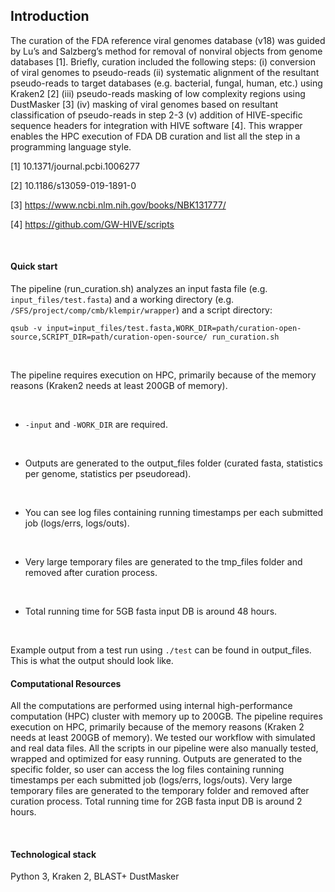 ## Introduction

The curation of the FDA reference viral genomes database (v18) was guided by Lu’s and Salzberg’s method for removal of nonviral objects from genome databases [1]. Briefly, curation included the following steps: (i) conversion of viral genomes to pseudo-reads (ii) systematic alignment of the resultant pseudo-reads to target databases (e.g. bacterial, fungal, human, etc.) using Kraken2 [2] (iii) pseudo-reads masking of low complexity regions using DustMasker [3] (iv) masking of viral genomes based on resultant classification of pseudo-reads in step 2-3 (v) addition of HIVE-specific sequence headers for integration with HIVE software [4]. This wrapper enables the HPC execution of FDA DB curation and list all the step in a programming language style.

[1] 10.1371/journal.pcbi.1006277

[2] 10.1186/s13059-019-1891-0

[3] https://www.ncbi.nlm.nih.gov/books/NBK131777/

[4] https://github.com/GW-HIVE/scripts

<br>

#### Quick start

The pipeline (run_curation.sh) analyzes an input fasta file (e.g.
`input_files/test.fasta`) and a working directory (e.g.
`/SFS/project/comp/cmb/klempir/wrapper`) and a script directory:

```
qsub -v input=input_files/test.fasta,WORK_DIR=path/curation-open-source,SCRIPT_DIR=path/curation-open-source/ run_curation.sh
```

<br>

The pipeline requires execution on HPC, primarily because of the memory reasons
(Kraken2 needs at least 200GB of memory).

<br>

-   `-input` and `-WORK_DIR` are required.

<br>

-   Outputs are generated to the output_files folder (curated fasta, statistics
    per genome, statistics per pseudoread).

<br>

-   You can see log files containing running timestamps per each submitted job
    (logs/errs, logs/outs).

<br>

-   Very large temporary files are generated to the tmp_files folder and removed
    after curation process.

<br>

-   Total running time for 5GB fasta input DB is around 48 hours.

<br>

Example output from a test run using `./test` can be found in output_files. This is what the output should look like.

#### Computational Resources

All the computations are performed using internal high-performance computation
(HPC) cluster with memory up to 200GB. The pipeline requires execution on HPC,
primarily because of the memory reasons (Kraken 2 needs at least 200GB of
memory). We tested our workflow with simulated and real data files. All the
scripts in our pipeline were also manually tested, wrapped and optimized for
easy running. Outputs are generated to the specific folder, so user can access
the log files containing running timestamps per each submitted job (logs/errs,
logs/outs). Very large temporary files are generated to the temporary folder and
removed after curation process. Total running time for 2GB fasta input DB is
around 2 hours.

<br>

#### Technological stack

Python 3, Kraken 2, BLAST+ DustMasker
